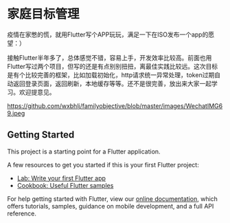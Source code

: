# 家庭目标管理

疫情在家憋的慌，就用Flutter写个APP玩玩，满足一下在ISO发布一个app的愿望：）

接触Flutter半年多了，总体感觉不错，容易上手，开发效率比较高。前面也用Flutter写过两个项目，但写的还是有点别别扭扭，离最佳实践比较远。这次目标是有个比较完善的框架，比如加载初始化，http请求统一异常处理，token过期自动返回登录页面，返回刷新，本地缓存等等。还不是很完善，放出来大家一起学习。欢迎提意见。

https://github.com/wxbhlj/familyobjective/blob/master/images/WechatIMG69.jpeg

## Getting Started

This project is a starting point for a Flutter application.

A few resources to get you started if this is your first Flutter project:

- [Lab: Write your first Flutter app](https://flutter.dev/docs/get-started/codelab)
- [Cookbook: Useful Flutter samples](https://flutter.dev/docs/cookbook)

For help getting started with Flutter, view our
[online documentation](https://flutter.dev/docs), which offers tutorials,
samples, guidance on mobile development, and a full API reference.
